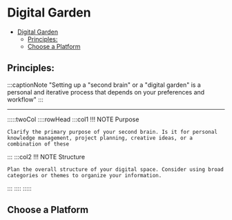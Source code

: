 # Digital Garden

+ [Digital Garden](#digital-garden)
  + [Principles:](#principles)
  + [Choose a Platform](#choose-a-platform)


## Principles:
:::captionNote
"Setting up a "second brain" or a "digital garden" is a personal and iterative process that depends on your preferences and workflow"
:::

---
:::::twoCol
::::rowHead
:::col1
!!! NOTE Purpose
    
    Clarify the primary purpose of your second brain. Is it for personal knowledge management, project planning, creative ideas, or a combination of these
:::
:::col2
!!! NOTE Structure
    
    Plan the overall structure of your digital space. Consider using broad categories or themes to organize your information.
:::
::::
:::::

## Choose a Platform

<!-- Document Styles -->